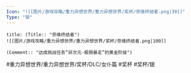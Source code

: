 ```yaml
---
Icon: "![[图片/游戏攻略/重力异想世界/重力异想世界/奖杯/奈维终结者.png|30]]"
Type: "银"
---
```

```ad-common-silver-trophy
title: (Title:: "奈维终结者")
![[图片/游戏攻略/重力异想世界/重力异想世界/奖杯/奈维终结者.png|100]]

(Comment:: "达成挑战任务“异次元-极限暴走”的黄金阶级")
```

#重力异想世界/重力异想世界/奖杯/DLC/女仆篇 #奖杯 #奖杯/银
